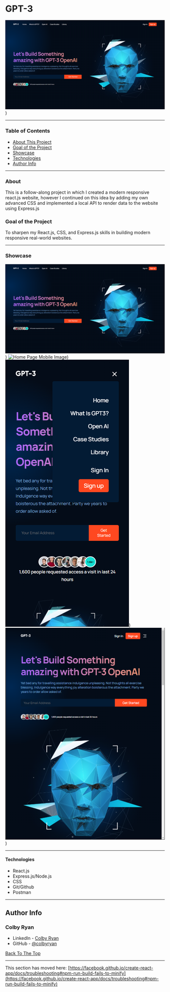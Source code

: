 # GPT-3 

![Home Page Image](https://github.com/colbyryan/GPT-3/blob/master/src/assets/homepage__screenshot.png))

--- 

### Table of Contents

- [About This Project](#about)
- [Goal of the Project](#goal)
- [Showcase](#showcase)
- [Technologies](#technologies)
- [Author Info](#author-info)

---


### About

This is a follow-along project in which I created a modern responsive react.js website, however I continued on this idea by
adding my own advanced CSS and implemented a local API to render data to the website using Express.js


### Goal of the Project
To sharpen my React.js, CSS, and Express.js skills in building modern responsive real-world websites. 

---

### Showcase
![Home Page Image](https://github.com/colbyryan/GPT-3/blob/master/src/assets/homepage__screenshot.png))
![Home Page Mobile Image]((https://github.com/colbyryan/GPT-3/blob/master/src/assets/homepage_mobile.png)))
![Home Page Mobile Menu Interface Image](https://github.com/colbyryan/GPT-3/blob/master/src/assets/homepage_mobile-menu.png))
![Home Page Image Tablet](https://github.com/colbyryan/GPT-3/blob/master/src/assets/homepage_tablet.png))


---


#### Technologies

- React.js
- Express.js/Node.js
- CSS
- Git/Github
- Postman


---


## Author Info

### Colby Ryan

- LinkedIn - [Colby Ryan](https://www.linkedin.com/in/colbyrryan/)
- GitHub - [@colbyryan](https://github.com/colbyryan)

[Back To The Top](#gpt3)

---

This section has moved here: [https://facebook.github.io/create-react-app/docs/troubleshooting#npm-run-build-fails-to-minify](https://facebook.github.io/create-react-app/docs/troubleshooting#npm-run-build-fails-to-minify)
